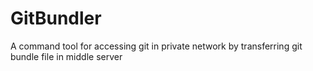 GitBundler
==========

A command tool for accessing git in private network by transferring git bundle file in middle server

